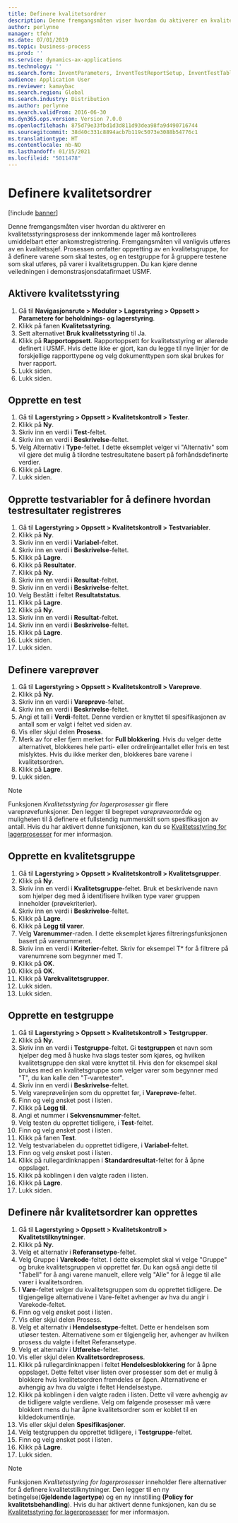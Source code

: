 ```yaml
---
title: Definere kvalitetsordrer
description: Denne fremgangsmåten viser hvordan du aktiverer en kvalitetsstyringsprosess der innkommende lager må kontrolleres umiddelbart etter ankomstregistrering.
author: perlynne
manager: tfehr
ms.date: 07/01/2019
ms.topic: business-process
ms.prod: ''
ms.service: dynamics-ax-applications
ms.technology: ''
ms.search.form: InventParameters, InventTestReportSetup, InventTestTable, DefaultDashboard, InventTestVariable, InventTestVariableOutcome, InventItemSampling, InventTestQualityGroup, InventTestItemQualityGroupAdd, SysQueryForm, InventTestItemQualityGroup, InventTestGroup, InventTestAssociationTable
audience: Application User
ms.reviewer: kamaybac
ms.search.region: Global
ms.search.industry: Distribution
ms.author: perlynne
ms.search.validFrom: 2016-06-30
ms.dyn365.ops.version: Version 7.0.0
ms.openlocfilehash: 875d79e33fbd1d3d811d93dea98fa9d490716744
ms.sourcegitcommit: 38d40c331c8894acb7b119c5073e3088b54776c1
ms.translationtype: HT
ms.contentlocale: nb-NO
ms.lasthandoff: 01/15/2021
ms.locfileid: "5011478"
---
```

# <a name="set-up-quality-orders"></a>Definere kvalitetsordrer

[!include [banner](../../includes/banner.md)]

Denne fremgangsmåten viser hvordan du aktiverer en kvalitetsstyringsprosess der innkommende lager må kontrolleres umiddelbart etter ankomstregistrering. Fremgangsmåten vil vanligvis utføres av en kvalitetssjef. Prosessen omfatter oppretting av en kvalitetsgruppe, for å definere varene som skal testes, og en testgruppe for å gruppere testene som skal utføres, på varer i kvalitetsgruppen. Du kan kjøre denne veiledningen i demonstrasjonsdatafirmaet USMF.


## <a name="enable-quality-management"></a>Aktivere kvalitetsstyring
1. Gå til **Navigasjonsrute > Moduler > Lagerstyring > Oppsett > Parametere for beholdnings- og lagerstyring**.
2. Klikk på fanen **Kvalitetsstyring**.
3. Sett alternativet **Bruk kvalitetsstyring** til Ja.
4. Klikk på **Rapportoppsett**. Rapportoppsett for kvalitetsstyring er allerede definert i USMF. Hvis dette ikke er gjort, kan du legge til nye linjer for de forskjellige rapporttypene og velg dokumenttypen som skal brukes for hver rapport.  
5. Lukk siden.
6. Lukk siden.

## <a name="create-a-test"></a>Opprette en test
1. Gå til **Lagerstyring > Oppsett > Kvalitetskontroll > Tester**.
2. Klikk på **Ny**.
3. Skriv inn en verdi i **Test**-feltet.
4. Skriv inn en verdi i **Beskrivelse**-feltet.
5. Velg Alternativ i **Type**-feltet. I dette eksemplet velger vi "Alternativ" som vil gjøre det mulig å tilordne testresultatene basert på forhåndsdefinerte verdier.  
6. Klikk på **Lagre**.
7. Lukk siden.

## <a name="create-test-variables-to-define-the-way-test-results-are-recorded"></a>Opprette testvariabler for å definere hvordan testresultater registreres
1. Gå til **Lagerstyring > Oppsett > Kvalitetskontroll > Testvariabler**.
2. Klikk på **Ny**.
3. Skriv inn en verdi i **Variabel**-feltet.
4. Skriv inn en verdi i **Beskrivelse**-feltet.
5. Klikk på **Lagre**.
6. Klikk på **Resultater**.
7. Klikk på **Ny**.
8. Skriv inn en verdi i **Resultat**-feltet.
9. Skriv inn en verdi i **Beskrivelse**-feltet.
10. Velg Bestått i feltet **Resultatstatus**.
11. Klikk på **Lagre**.
12. Klikk på **Ny**.
13. Skriv inn en verdi i **Resultat**-feltet.
14. Skriv inn en verdi i **Beskrivelse**-feltet.
15. Klikk på **Lagre**.
16. Lukk siden.
17. Lukk siden.

## <a name="set-up-item-sampling"></a>Definere vareprøver
1. Gå til **Lagerstyring > Oppsett > Kvalitetskontroll > Vareprøve**.
2. Klikk på **Ny**.
3. Skriv inn en verdi i **Vareprøve**-feltet.
4. Skriv inn en verdi i **Beskrivelse**-feltet.
5. Angi et tall i **Verdi**-feltet. Denne verdien er knyttet til spesifikasjonen av antall som er valgt i feltet ved siden av.  
6. Vis eller skjul delen **Prosess**.
7. Merk av for eller fjern merket for **Full blokkering**. Hvis du velger dette alternativet, blokkeres hele parti- eller ordrelinjeantallet eller hvis en test mislyktes. Hvis du ikke merker den, blokkeres bare varene i kvalitetsordren.  
8. Klikk på **Lagre**.
9. Lukk siden.

> [!NOTE]
> Funksjonen *Kvalitetsstyring for lagerprosesser* gir flere vareprøvefunksjoner. Den legger til begrepet *vareprøveområde* og muligheten til å definere et fullstendig nummerskilt som spesifikasjon av antall. Hvis du har aktivert denne funksjonen, kan du se [Kvalitetsstyring for lagerprosesser](../quality-management-for-warehouses-processes.md) for mer informasjon.

## <a name="create-a-quality-group"></a>Opprette en kvalitetsgruppe
1. Gå til **Lagerstyring > Oppsett > Kvalitetskontroll > Kvalitetsgrupper**.
2. Klikk på **Ny**.
3. Skriv inn en verdi i **Kvalitetsgruppe**-feltet. Bruk et beskrivende navn som hjelper deg med å identifisere hvilken type varer gruppen inneholder (prøvekriterier).  
4. Skriv inn en verdi i **Beskrivelse**-feltet.
5. Klikk på **Lagre**.
6. Klikk på **Legg til varer**.
7. Velg **Varenummer**-raden. I dette eksemplet kjøres filtreringsfunksjonen basert på varenummeret.  
8. Skriv inn en verdi i **Kriterier**-feltet. Skriv for eksempel T* for å filtrere på varenumrene som begynner med T.  
9. Klikk på **OK**.
10. Klikk på **OK**.
11. Klikk på **Varekvalitetsgrupper**.
12. Lukk siden.
13. Lukk siden.

## <a name="create-a-test-group"></a>Opprette en testgruppe
1. Gå til **Lagerstyring > Oppsett > Kvalitetskontroll > Testgrupper**.
2. Klikk på **Ny**.
3. Skriv inn en verdi i **Testgruppe**-feltet. Gi **testgruppen** et navn som hjelper deg med å huske hva slags tester som kjøres, og hvilken kvalitetsgruppe den skal være knyttet til. Hvis den for eksempel skal brukes med en kvalitetsgruppe som velger varer som begynner med "T", du kan kalle den "T-varetester".  
4. Skriv inn en verdi i **Beskrivelse**-feltet.
5. Velg vareprøvelinjen som du opprettet før, i **Vareprøve**-feltet.
6. Finn og velg ønsket post i listen.
7. Klikk på **Legg til**.
8. Angi et nummer i **Sekvensnummer**-feltet.
9. Velg testen du opprettet tidligere, i **Test**-feltet.
10. Finn og velg ønsket post i listen.
11. Klikk på fanen **Test**.
12. Velg testvariabelen du opprettet tidligere, i **Variabel**-feltet.
13. Finn og velg ønsket post i listen.
14. Klikk på rullegardinknappen i **Standardresultat**-feltet for å åpne oppslaget.
15. Klikk på koblingen i den valgte raden i listen.
16. Klikk på **Lagre**.
17. Lukk siden.

## <a name="define-when-quality-orders-will-be-created"></a>Definere når kvalitetsordrer kan opprettes
1. Gå til **Lagerstyring > Oppsett > Kvalitetskontroll > Kvalitetstilknytninger**.
2. Klikk på **Ny**.
3. Velg et alternativ i **Referansetype**-feltet.
4. Velg Gruppe i **Varekode**-feltet. I dette eksemplet skal vi velge "Gruppe" og bruke kvalitetsgruppen vi opprettet før. Du kan også angi dette til "Tabell" for å angi varene manuelt, ellere velg "Alle" for å legge til alle varer i kvalitetsordren.  
5. I **Vare**-feltet velger du kvalitetsgruppen som du opprettet tidligere. De tilgjengelige alternativene i Vare-feltet avhenger av hva du angir i Varekode-feltet.  
6. Finn og velg ønsket post i listen.
7. Vis eller skjul delen Prosess.
8. Velg et alternativ i **Hendelsestype**-feltet. Dette er hendelsen som utløser testen. Alternativene som er tilgjengelig her, avhenger av hvilken prosess du valgte i feltet Referansetype.  
9. Velg et alternativ i **Utførelse**-feltet.
10. Vis eller skjul delen **Kvalitetsordreprosess**.
11. Klikk på rullegardinknappen i feltet **Hendelsesblokkering** for å åpne oppslaget. Dette feltet viser listen over prosesser som det er mulig å blokkere hvis kvalitetsordren fremdeles er åpen. Alternativene er avhengig av hva du valgte i feltet Hendelsestype.  
12. Klikk på koblingen i den valgte raden i listen. Dette vil være avhengig av de tidligere valgte verdiene. Velg om følgende prosesser må være blokkert mens du har åpne kvalitetsordrer som er koblet til en kildedokumentlinje.  
13. Vis eller skjul delen **Spesifikasjoner**.
14. Velg testgruppen du opprettet tidligere, i **Testgruppe**-feltet.
15. Finn og velg ønsket post i listen.
16. Klikk på **Lagre**.
17. Lukk siden.

> [!NOTE]
> Funksjonen *Kvalitetsstyring for lagerprosesser* inneholder flere alternativer for å definere kvalitetstilknytninger. Den legger til en ny betingelse(**Gjeldende lagertype**) og en ny innstilling **(Policy for kvalitetsbehandling**). Hvis du har aktivert denne funksjonen, kan du se [Kvalitetsstyring for lagerprosesser](../quality-management-for-warehouses-processes.md) for mer informasjon.